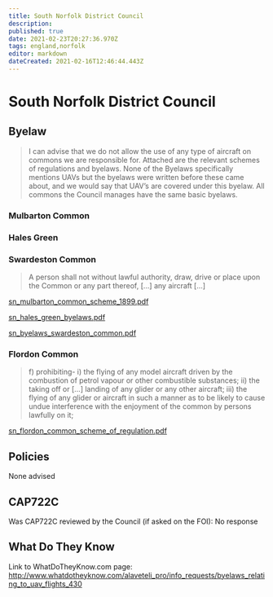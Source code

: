 ```yaml
---
title: South Norfolk District Council
description: 
published: true
date: 2021-02-23T20:27:36.970Z
tags: england,norfolk
editor: markdown
dateCreated: 2021-02-16T12:46:44.443Z
---
```


# South Norfolk District Council

## Byelaw
> I can advise that we do not allow the use of any type of aircraft on commons we are responsible for.  Attached are the relevant schemes of regulations and byelaws. None of the Byelaws specifically mentions UAVs but the byelaws were written before these came about, and we would say that UAV’s are covered under this byelaw.  All commons the Council manages have the same basic byelaws.

### Mulbarton Common
### Hales Green
### Swardeston Common
> A person shall not without lawful authority, draw, drive or place upon the Common or any part thereof, [...] any aircraft [...]

[sn_mulbarton_common_scheme_1899.pdf](/assets/sn_mulbarton_common_scheme_1899.pdf)

[sn_hales_green_byelaws.pdf](/assets/sn_hales_green_byelaws.pdf)

[sn_byelaws_swardeston_common.pdf](/assets/sn_byelaws_swardeston_common.pdf)

### Flordon Common
> f) prohibiting-
> i) the flying of any model aircraft driven by the combustion of petrol vapour or other combustible substances;
> ii) the taking off or [...] landing of any glider or any other aircraft;
> iii) the flying of any glider or aircraft in such a manner as to be likely to cause undue interference with the enjoyment of the common by persons lawfully on it;

[sn_flordon_common_scheme_of_regulation.pdf](/assets/sn_flordon_common_scheme_of_regulation.pdf)



## Policies
None advised

## CAP722C

Was CAP722C reviewed by the Council (if asked on the FOI): No response

## What Do They Know

Link to WhatDoTheyKnow.com page:
http://www.whatdotheyknow.com/alaveteli_pro/info_requests/byelaws_relating_to_uav_flights_430

